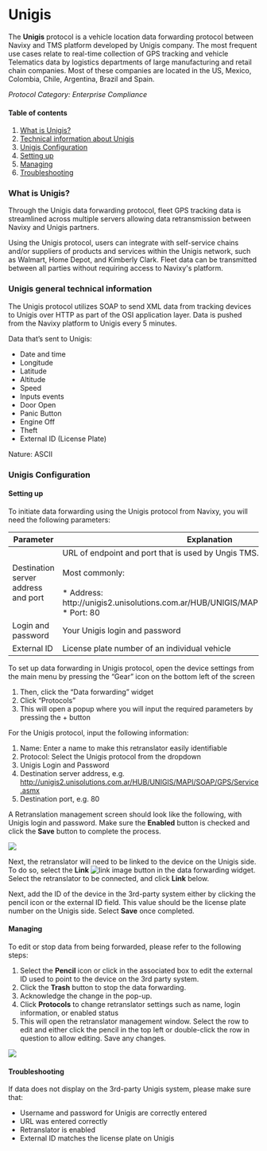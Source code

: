 # Unigis

The **Unigis** protocol is a vehicle location data forwarding protocol between Navixy and TMS platform developed by Unigis company. The most frequent use cases relate to real-time collection of GPS tracking and vehicle Telematics data by logistics departments of large manufacturing and retail chain companies. Most of these companies are located in the US, Mexico, Colombia, Chile, Argentina, Brazil and Spain.

_Protocol Category: Enterprise Compliance_

#### Table of contents

1. [What is Unigis?](unigis.md#what-is-unigis)
2. [Technical information about Unigis](unigis.md#tech-info-unigis)
3. [Unigis Configuration](unigis.md#unigis-config)
4. [Setting up](unigis.md#setting-up)
5. [Managing](unigis.md#managing)
6. [Troubleshooting](unigis.md#troubleshooting)

### What is Unigis?

Through the Unigis data forwarding protocol, fleet GPS tracking data is streamlined across multiple servers allowing data retransmission between Navixy and Unigis partners.

Using the Unigis protocol, users can integrate with self-service chains and/or suppliers of products and services within the Unigis network, such as Walmart, Home Depot, and Kimberly Clark. Fleet data can be transmitted between all parties without requiring access to Navixy's platform.

### Unigis general technical information

The Unigis protocol utilizes SOAP to send XML data from tracking devices to Unigis over HTTP as part of the OSI application layer. Data is pushed from the Navixy platform to Unigis every 5 minutes.

Data that’s sent to Unigis:

* Date and time
* Longitude
* Latitude
* Altitude
* Speed
* Inputs events
* Door Open
* Panic Button
* Engine Off
* Theft
* External ID (License Plate)

Nature: ASCII

### Unigis Configuration

#### Setting up

To initiate data forwarding using the Unigis protocol from Navixy, you will need the following parameters:

<table><thead><tr><th width="281.6363525390625">Parameter</th><th>Explanation</th></tr></thead><tbody><tr><td>Destination server address and port</td><td>URL of endpoint and port that is used by Ungis TMS.<br><br>Most commonly:<br><br>* Address: http://unigis2.unisolutions.com.ar/HUB/UNIGIS/MAPI/SOAP/GPS/Service.asmx<br>* Port: 80</td></tr><tr><td>Login and password</td><td>Your Unigis login and password</td></tr><tr><td>External ID</td><td>License plate number of an individual vehicle</td></tr></tbody></table>

To set up data forwarding in Unigis protocol, open the device settings from the main menu by pressing the “Gear” icon on the bottom left of the screen

1. Then, click the “Data forwarding” widget
2. Click “Protocols”
3. This will open a popup where you will input the required parameters by pressing the + button

For the Unigis protocol, input the following information:

1. Name: Enter a name to make this retranslator easily identifiable
2. Protocol: Select the Unigis protocol from the dropdown
3. Unigis Login and Password
4. Destination server address, e.g. http://unigis2.unisolutions.com.ar/HUB/UNIGIS/MAPI/SOAP/GPS/Service.asmx
5. Destination port, e.g. 80

A Retranslation management screen should look like the following, with Unigis login and password. Make sure the **Enabled** button is checked and click the **Save** button to complete the process.

![](https://www.navixy.com/wp-content/uploads/2022/08/pasted-image-0-600x112.png)

Next, the retranslator will need to be linked to the device on the Unigis side. To do so, select the **Link** <img src="https://www.navixy.com/wp-content/uploads/2022/08/image-3.png" alt="link image" data-size="line"> button in the data forwarding widget. Select the retranslator to be connected, and click **Link** below.

Next, add the ID of the device in the 3rd-party system either by clicking the pencil icon or the external ID field. This value should be the license plate number on the Unigis side. Select **Save** once completed.

#### Managing

To edit or stop data from being forwarded, please refer to the following steps:

1. Select the **Pencil** icon or click in the associated box to edit the external ID used to point to the device on the 3rd party system.
2. Click the **Trash** button to stop the data forwarding.
3. Acknowledge the change in the pop-up.
4. Click **Protocols** to change retranslator settings such as name, login information, or enabled status
5. This will open the retranslator management window. Select the row to edit and either click the pencil in the top left or double-click the row in question to allow editing. Save any changes.

![](https://www.navixy.com/wp-content/uploads/2022/08/pasted-image-0-1-600x96.png)

#### Troubleshooting

If data does not display on the 3rd-party Unigis system, please make sure that:

* Username and password for Unigis are correctly entered
* URL was entered correctly
* Retranslator is enabled
* External ID matches the license plate on Unigis
